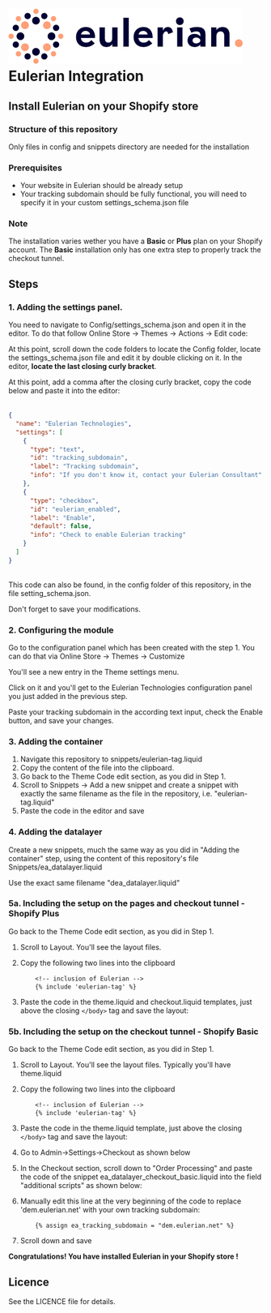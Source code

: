 # ![Eulerian logo](/img/eulerian_logo.png) Eulerian Integration
## Install Eulerian on your Shopify store
### Structure of this repository
Only files in config and snippets directory are needed for the installation
### Prerequisites
* Your website in Eulerian should be already setup
* Your tracking subdomain should be fully functional, you will need to specify it in your custom settings_schema.json file
### Note
The installation varies wether you have a **Basic** or **Plus** plan on your Shopify account. The **Basic** installation only has one extra step to properly track the checkout tunnel.
## Steps
### 1. Adding the settings panel. 
You need to navigate to Config/settings_schema.json and open it in the editor. To do that follow Online Store -> Themes -> Actions -> Edit code:

At this point, scroll down the code folders to locate the Config folder, locate the settings_schema.json file and edit it by double clicking on it.
In the editor, **locate the last closing curly bracket**. 

At this point, add a comma after the closing curly bracket, copy the code below and paste it into the editor:

  ```json

  {
    "name": "Eulerian Technologies",
    "settings": [
      {
        "type": "text",
        "id": "tracking_subdomain",
        "label": "Tracking subdomain",
        "info": "If you don't know it, contact your Eulerian Consultant"
      },
      {
        "type": "checkbox",
        "id": "eulerian_enabled",
        "label": "Enable",
        "default": false,
        "info": "Check to enable Eulerian tracking"
      }
    ]
  }
	
  ```
This code can also be found, in the config folder of this repository, in the file setting_schema.json. 

Don't forget to save your modifications.

### 2. Configuring the module
Go to the configuration panel which has been created with the step 1. You can do that via Online Store -> Themes -> Customize

You'll see a new entry in the Theme settings menu.

Click on it and you'll get to the Eulerian Technologies configuration panel you just added in the previous step.

Paste your tracking subdomain in the according text input, check the Enable button, and save your changes.

### 3. Adding the container
1. Navigate this repository to snippets/eulerian-tag.liquid 
2. Copy the content of the file into the clipboard.
3. Go back to the Theme Code edit section, as you did in Step 1. 
4. Scroll to Snippets -> Add a new snippet and create a snippet with exactly the same filename as the file  in the repository, i.e. "eulerian-tag.liquid" 
5. Paste the code in the editor and save
	
### 4. Adding the datalayer
Create a new snippets, much the same way as you did in "Adding the container" step, using the content of this repository's file Snippets/ea_datalayer.liquid

Use the exact same filename "dea_datalayer.liquid"
### 5a. Including the setup on the pages and checkout tunnel - Shopify **Plus**
Go back to the Theme Code edit section, as you did in Step 1.
1. Scroll to Layout. You'll see the layout files.
2. Copy the following two lines into the clipboard

	```twig
		<!-- inclusion of Eulerian -->
		{% include 'eulerian-tag' %}  
	```
3. Paste the code in the theme.liquid and checkout.liquid templates, just above the closing ```</body>``` tag and save the layout:

### 5b. Including the setup on the checkout tunnel - Shopify **Basic**
Go back to the Theme Code edit section, as you did in Step 1.
1. Scroll to Layout. You'll see the layout files. Typically you'll have theme.liquid
2. Copy the following two lines into the clipboard

	```twig
		<!-- inclusion of Eulerian -->
		{% include 'eulerian-tag' %}  
	```
3. Paste the code in the theme.liquid template, just above the closing ```</body>``` tag and save the layout:

4. Go to Admin->Settings->Checkout as shown below
	
5. In the Checkout section, scroll down to "Order Processing" and paste the code of the snippet ea_datalayer_checkout_basic.liquid into the field "additional scripts" as shown below:

6. Manually edit this line at the very beginning of the code to replace 'dem.eulerian.net' with your own tracking subdomain:

	```twig
		{% assign ea_tracking_subdomain = "dem.eulerian.net" %}
	```
7. Scroll down and save

**Congratulations! You have installed Eulerian in your Shopify store !**
		
## Licence
See the LICENCE file for details.
